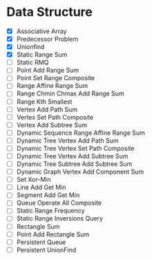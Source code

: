 # Data Structure

- [x] Associative Array
- [x] Predecessor Problem
- [x] Unionfind
- [x] Static Range Sum
- [ ] Static RMQ
- [ ] Point Add Range Sum
- [ ] Point Set Range Composite
- [ ] Range Affine Range Sum
- [ ] Range Chmin Chmax Add Range Sum
- [ ] Range Kth Smallest
- [ ] Vertex Add Path Sum
- [ ] Vertex Set Path Composite
- [ ] Vertex Add Subtree Sum
- [ ] Dynamic Sequence Range Affine Range Sum
- [ ] Dynamic Tree Vertex Add Path Sum
- [ ] Dynamic Tree Vertex Set Path Composite
- [ ] Dynamic Tree Vertex Add Subtree Sum
- [ ] Dynamic Tree Subtree Add Subtree Sum
- [ ] Dynamic Graph Vertex Add Component Sum
- [ ] Set Xor-Min
- [ ] Line Add Get Min
- [ ] Segment Add Get Min
- [ ] Queue Operate All Composite
- [ ] Static Range Frequency
- [ ] Static Range Inversions Query
- [ ] Rectangle Sum
- [ ] Point Add Rectangle Sum
- [ ] Persistent Queue
- [ ] Persistent UnionFind
